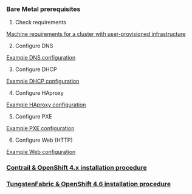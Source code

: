 ### Bare Metal prerequisites

1. Check requirements

  [Machine requirements for a cluster with user-provisioned infrastructure](https://docs.openshift.com/container-platform/4.4/installing/installing_bare_metal/installing-bare-metal.html#installation-requirements-user-infra_installing-bare-metal)

2. Configure DNS

  [Example DNS configuration](https://github.com/ovaleanujnpr/openshift4.x/tree/master/dns-config)

3. Configure DHCP

  [Example DHCP configuration](https://github.com/ovaleanujnpr/openshift4.x/tree/master/dhcp-config)

4. Configure HAproxy

  [Example HAproxy configuration](https://github.com/ovaleanujnpr/openshift4.x/tree/master/haproxy-config)

5. Configure PXE

  [Example PXE configuration](https://github.com/ovaleanujnpr/openshift4.x/tree/master/pxe-config)

6. Configure Web (HTTP)

  [Example Web configuration](https://github.com/ovaleanujnpr/openshift4.x/tree/master/web-config)


###  [Contrail & OpenShift 4.x installation procedure](https://github.com/ovaleanujnpr/openshift4.x/blob/master/docs/ocp4-contrail-vm-bms-diskscsi.md)

###  [TungstenFabric & OpenShift 4.6 installation procedure](https://github.com/ovaleanujnpr/openshift4.x/blob/master/docs/ocp4-tungstenfabric-vm-bms-diskscsi.md)
